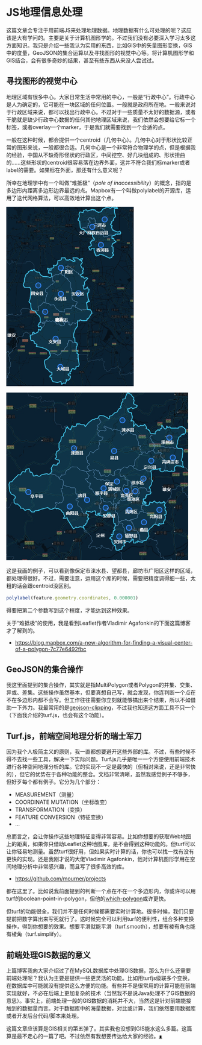 # JS地理信息处理

这篇文章会专注于用前端JS来处理地理数据。地理数据有什么可处理的呢？这应该是大有学问的。主要是关于计算机图形学的。不过我们没有必要深入学习太多这方面知识。我只是介绍一些我认为实用的东西，比如GIS中的矢量图形变换，GIS中的度量，GeoJSON的集合运算以及寻找图形的视觉中心等。将计算机图形学和GIS结合，会有很多奇妙的结果，甚至有些东西从来没人尝试过。

## 寻找图形的视觉中心

地理区域有很多中心。大家日常生活中常用的中心，一般是“行政中心”。行政中心是人为确定的，它可能在一块区域的任何位置。一般就是政府所在地。一般来说对于行政区域来说，都可以找出行政中心。不过对于一些质量不太好的数据源，或者干脆就是缺少行政中心数据的任何其他地理区域来说，我们依然会想要给它标一个标签，或者overlay一个marker，于是我们就需要找到一个合适的点。

一般在这种时候，都会提供一个centroid（几何中心）。几何中心对于形状比较正常的图形来说，一般都很合适。几何中心是一个非常符合物理学的点，但是根据我的经验，中国从不缺奇形怪状的行政区，中间挖空、好几块组成的、形状扭曲的……这些形状的centroid很容易落在边界外面，这并不符合我们标marker或者label的需要。如果标在外面，那还有什么意义呢？

所幸在地理学中有一个叫做“难抵极”（*pole of inaccessibility*）的概念，指的是多边形内距离多边形边界最远的点。Mapbox有一个叫做polylabel的开源库，运用了迭代网格算法，可以高效地计算出这个点。

![polylabel-1](../img/polylabel-1.jpg)

![polylabel-2](../img/polylabel-2.jpg)

这是我画的例子，可以看到像保定市涞水县、望都县，廊坊市广阳区这样的区域，都处理得很好。不过，需要注意，运用这个库的时候，需要把精度调得细一些，太粗的话会跟centroid没区别。

```js
polylabel(feature.geometry.coordinates, 0.000001)
```

得要把第二个参数写到这个程度，才能达到这种效果。

关于“难抵极”的使用，我是看到Leaflet作者Vladimir Agafonkin的下面这篇博客才了解到的。

- https://blog.mapbox.com/a-new-algorithm-for-finding-a-visual-center-of-a-polygon-7c77e6492fbc

## GeoJSON的集合操作

我这里面提到的集合操作，其实就是指MultiPolygon或者Polygon的并集、交集、异或、差集。这些操作虽然基本，但要真想自己写，就会发现，你连判断一个点在不在多边形内都不会写。但工作往往需要你立刻就能够搞出来个结果，所以不如借助一下外力。我最常用的是[geojson-clipping](https://github.com/mfogel/geojson-clipping)，不过我也知道这方面工具不只一个（下面我介绍的turf.js，也会有这个功能）。

## Turf.js，前端空间地理分析的瑞士军刀

因为我个人极简主义的原则，我一直都想要避开这些外部的库。不过，有些时候不得不去找一些工具，解决一下实际问题。Turf.js几乎是唯一一个方便使用前端技术进行各种空间地理分析的库。它的实现不一定是最快的（但相对来说，还是非常快的），但它的优势在于各种功能的整合。文档非常清晰，虽然我感觉例子不够多，但好歹每个都有例子。它分为几个部分：

- MEASUREMENT（测量）
- COORDINATE MUTATION（坐标改变）
- TRANSFORMATION（变换）
- FEATURE CONVERSION（特征变换）
- ...

总而言之，会让你操作这些地理特征变得非常容易。比如你想要的获取Web地图上的距离，如果你只借助Leaflet这种地图库，是不会得到这种功能的。但turf可以让你轻易地测量。虽然turf很好用，但如果实时计算的话，你也可以找一找有没有更快的实现。还是我刚才说的大佬Vladimir Agafonkin，他对计算机图形学用在空间地理分析中非常感兴趣，而且写了很多高效的库。

- https://github.com/mourner/projects

都在这里了。比如说我前面提到的判断一个点在不在一个多边形内，你或许可以用turf的boolean-point-in-polygon，但他的[which-polygon](https://github.com/mapbox/which-polygon)或许更快。

但turf的功能很全，我们并不是任何时候都需要实时计算地。很多时候，我们只要提前把数字算出来写死就行了。这时候完全可以利用turf的便利性，组合多种变换操作，得到你想要的效果。想要平滑就能平滑（turf.smooth），想要有棱有角也能有棱角（turf.simplify）。

## 前端处理GIS数据的意义

上篇博客我向大家介绍过了在MySQL数据库中处理GIS数据，那么为什么还需要前端处理呢？我认为主要是提供一些更灵活的功能。比如用turfjs级联多个变换，在数据库中可能就没有提供这么方便的功能。有些并不是很常用的计算可能在前端实现就好，不必在后端上更加复杂的技术（当然我不是说Java处理不了GIS数据的意思）。事实上，前端处理一般的GIS数据的消耗并不大，当然这是针对前端能接触到的数据量而言。对于数据库中的海量数据，对比或计算，我们依然要用数据库或者开发后台代码/脚本来处理。

这篇文章应该算是GIS相关的第五弹了。其实我也没想到GIS能水这么多篇。这篇算是最不走心的一篇了吧。不过依然有我想要传达给大家的经验。[∎](../ "返回首页")

